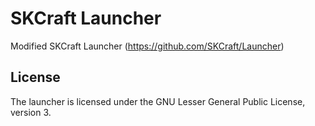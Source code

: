 SKCraft Launcher
================

Modified SKCraft Launcher (https://github.com/SKCraft/Launcher)


## License

The launcher is licensed under the GNU Lesser General Public License, version 3.

